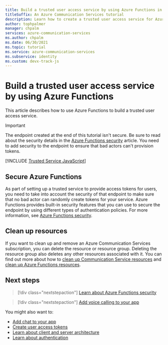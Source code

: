 ```yaml
---
title: Build a trusted user access service by using Azure Functions in Azure Communication Services
titleSuffix: An Azure Communication Services tutorial
description: Learn how to create a trusted user access service for Azure Communication Services with Azure Functions.
author: tophpalmer
manager: chpalm
services: azure-communication-services
ms.author: chpalm
ms.date: 06/30/2021
ms.topic: tutorial
ms.service: azure-communication-services
ms.subservice: identity
ms.custom: devx-track-js
---
```


# Build a trusted user access service by using Azure Functions

This article describes how to use Azure Functions to build a trusted user access service.

> [!IMPORTANT]
> The endpoint created at the end of this tutorial isn't secure. Be sure to read about the security details in the [Azure Functions security](../../azure-functions/security-concepts.md) article. You need to add security to the endpoint to ensure that bad actors can't provision tokens.

[!INCLUDE [Trusted Service JavaScript](./includes/trusted-service-js.md)]

## Secure Azure Functions

As part of setting up a trusted service to provide access tokens for users, you need to take into account the security of that endpoint to make sure that no bad actor can randomly create tokens for your service. Azure Functions provides built-in security features that you can use to secure the endpoint by using different types of authentication policies. For more information, see [Azure Functions security](../../azure-functions/security-concepts.md).

## Clean up resources

If you want to clean up and remove an Azure Communication Services subscription, you can delete the resource or resource group. Deleting the resource group also deletes any other resources associated with it. You can find out more about how to [clean up Communication Service resources](../quickstarts/create-communication-resource.md#clean-up-resources) and [clean up Azure Functions resources](../../azure-functions/create-first-function-vs-code-csharp.md#clean-up-resources).

## Next steps

> [!div class="nextstepaction"]
> [Learn about Azure Functions security](../../azure-functions/security-concepts.md)

> [!div class="nextstepaction"]
> [Add voice calling to your app](../quickstarts/voice-video-calling/getting-started-with-calling.md)

You might also want to:

- [Add chat to your app](../quickstarts/chat/get-started.md)
- [Create user access tokens](../quickstarts/identity/access-tokens.md)
- [Learn about client and server architecture](../concepts/identity-model.md#client-server-architecture)
- [Learn about authentication](../concepts/authentication.md)
